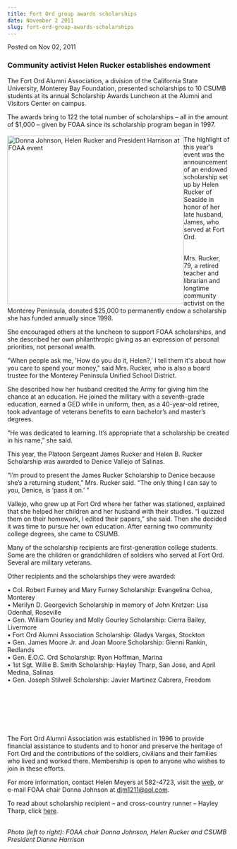 ```yaml
---
title: Fort Ord group awards scholarships
date: November 2 2011
slug: fort-ord-group-awards-scholarships
---
```


 



<span class="date">Posted on Nov 02, 2011    </span>
<h3>Community activist Helen Rucker establishes endowment</h3>
<p>The Fort Ord Alumni Association, a division of the California
State University, Monterey Bay Foundation, presented scholarships
to 10 CSUMB students at its annual Scholarship Awards Luncheon at
the Alumni and Visitors Center on campus.</p>
<p>The awards bring to 122 the total number of scholarships &#x2013; all
in the amount of $1,000 &#x2013; given by FOAA since its scholarship
program began in 1997.<br>
<br>
<img alt="Donna Johnson, Helen Rucker and President Harrison at FOAA event" src="https://news.csumb.edu/sites/default/files/65/attachments/news/images/foaa_--_helen_small.jpg" style="float:left; width:400px; height:382px">The highlight of
this year&#x2019;s event was the announcement of an endowed scholarship
set up by Helen Rucker of Seaside in honor of her late husband,
James, who served at Fort Ord.</img></br></br></p>
<p>Mrs. Rucker, 79, a retired teacher and librarian and longtime
community activist on the Monterey Peninsula, donated $25,000 to
permanently endow a scholarship she has funded annually since
1998.</p>
<p>She encouraged others at the luncheon to support FOAA
scholarships, and she described her own philanthropic giving as an
expression of personal priorities, not personal wealth.</p>
<p>&quot;When people ask me, &apos;How do you do it, Helen?,&apos; I tell them
it&apos;s about how you care to spend your money,&quot; said Mrs. Rucker, who
is also a board trustee for the Monterey Peninsula Unified School
District.</p>
<p>She described how her husband credited the Army for giving him
the chance at an education. He joined the military with a
seventh-grade education, earned a GED while in uniform, then, as a
40-year-old retiree, took advantage of veterans benefits to earn
bachelor&#x2019;s and master&#x2019;s degrees.</p>
<p>&#x201C;He was dedicated to learning. It&#x2019;s appropriate that a
scholarship be created in his name,&#x201D; she said.</p>
<p>This year, the Platoon Sergeant James Rucker and Helen B. Rucker
Scholarship was awarded to Denice Vallejo of Salinas.</p>
<p>&#x201C;I&#x2019;m proud to present the James Rucker Scholarship to Denice
because she&#x2019;s a returning student,&#x201D; Mrs. Rucker said. &#x201C;The only
thing I can say to you, Denice, is &#x2018;pass it on.&#x2019; &#x201D;</p>
<p>Vallejo, who grew up at Fort Ord where her father was stationed,
explained that she helped her children and her husband with their
studies. &#x201C;I quizzed them on their homework, I edited their papers,&#x201D;
she said. Then she decided it was time to pursue her own education.
After earning two community college degrees, she came to CSUMB.</p>
<p>Many of the scholarship recipients are first-generation college
students. Some are the children or grandchildren of soldiers who
served at Fort Ord. Several are military veterans.</p>
<p>Other recipients and the scholarships they were awarded:</p>
<p>&#x2022; Col. Robert Furney and Mary Furney Scholarship: Evangelina
Ochoa, Monterey<br>
&#x2022; Merilyn D. Georgevich Scholarship in memory of John Kretzer: Lisa
Odenhal, Roseville<br>
&#x2022; Gen. William Gourley and Molly Gourley Scholarship: Cierra
Bailey, Livermore<br>
&#x2022; Fort Ord Alumni Association Scholarship: Gladys Vargas,
Stockton<br>
&#x2022; Gen. James Moore Jr. and Joan Moore Scholarship: Glenni Rankin,
Redlands<br>
&#x2022; Gen. E.O.C. Ord Scholarship: Ryon Hoffman, Marina<br>
&#x2022; 1st Sgt. Willie B. Smith Scholarship: Hayley Tharp, San Jose, and
April Medina, Salinas<br>
&#x2022; Gen. Joseph Stilwell Scholarship: Javier Martinez Cabrera,
Freedom</br></br></br></br></br></br></br></p>
<p>The Fort Ord Alumni Association was established in 1996 to
provide financial assistance to students and to honor and preserve
the heritage of Fort Ord and the contributions of the soldiers,
civilians and their families who lived and worked there. Membership
is open to anyone who wishes to join in these efforts.</p>
<p>For more information, contact Helen Meyers at 582-4723, visit
the <a href="https://csumb.edu/foaa" rel="nofollow">web</a>, or
e-mail FOAA chair Donna Johnson at <a href="mailto:djm1211@aol.com">djm1211@aol.com</a>.</p>
<p>To read about scholarship recipient &#x2013; and cross-country runner &#x2013;
Hayley Tharp, click <a href="https://www.otterathletics.com/news/2011/9/20/XC_0920115452.aspx?elinkdata=32453" rel="nofollow">here</a>.</p>
<p class="small"><br>
<em>Photo (left to right): FOAA chair Donna Johnson, Helen Rucker
and CSUMB President Dianne Harrison</em></br></p>





```
